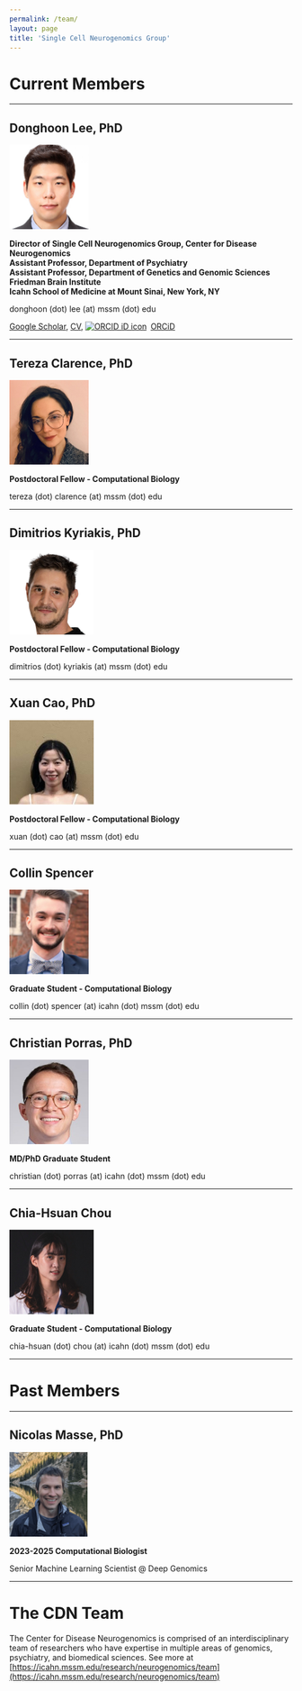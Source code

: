 ```yaml
---
permalink: /team/
layout: page
title: 'Single Cell Neurogenomics Group'
---
```




# Current Members
<hr>



## Donghoon Lee, PhD
<img src="/images/DL.jpeg" height="150">
<p><b>
  Director of Single Cell Neurogenomics Group, Center for Disease Neurogenomics<br>
  Assistant Professor, Department of Psychiatry<br>
  Assistant Professor, Department of Genetics and Genomic Sciences<br>
  Friedman Brain Institute<br>
  Icahn School of Medicine at Mount Sinai, New York, NY
</b></p>
donghoon (dot) lee (at) mssm (dot) edu

[Google Scholar](https://scholar.google.com/citations?user=_a8xSwwAAAAJ&hl=en),
[CV](https://drive.google.com/file/d/19uNtddUfWJHtHaqKHubVpVinGjlGPtrm/view),
<a itemprop="sameAs" content="https://orcid.org/0000-0003-0453-6059" href="https://orcid.org/0000-0003-0453-6059" target="orcid.widget" rel="noopener noreferrer" style="vertical-align:top;"><img src="https://orcid.org/sites/default/files/images/orcid_16x16.png" style="width:1em;margin-right:.5em;" alt="ORCID iD icon">ORCiD</a>
<hr>



## Tereza Clarence, PhD
<img src="/images/TC.jpeg" height="150">
<p><b>
  Postdoctoral Fellow - Computational Biology
</b></p>
tereza (dot) clarence (at) mssm (dot) edu
<hr>



## Dimitrios Kyriakis, PhD
<img src="/images/DK.png" height="150">
<p><b>
  Postdoctoral Fellow - Computational Biology
</b></p>
dimitrios (dot) kyriakis (at) mssm (dot) edu
<hr>



## Xuan Cao, PhD
<img src="/images/XC.jpg" height="150">
<p><b>
  Postdoctoral Fellow - Computational Biology
</b></p>
xuan (dot) cao (at) mssm (dot) edu
<hr>



## Collin Spencer
<img src="/images/CS.jpeg" height="150">
<p><b>
  Graduate Student - Computational Biology
</b></p>
collin (dot) spencer (at) icahn (dot) mssm (dot) edu
<hr>



## Christian Porras, PhD
<img src="/images/CP.jpeg" height="150">
<p><b>
  MD/PhD Graduate Student
</b></p>
christian (dot) porras (at) icahn (dot) mssm (dot) edu
<hr>



## Chia-Hsuan Chou
<img src="/images/CC.jpg" height="150">
<p><b>
  Graduate Student - Computational Biology
</b></p>
chia-hsuan (dot) chou (at) icahn (dot) mssm (dot) edu
<hr>



# Past Members
<hr>



## Nicolas Masse, PhD
<img src="/images/NM.png" height="150">
<p><b>
  2023-2025 Computational Biologist
</b></p>
Senior Machine Learning Scientist @ Deep Genomics
<hr>



# The CDN Team
The Center for Disease Neurogenomics is comprised of an interdisciplinary team of researchers who have expertise in multiple areas of genomics, psychiatry, and biomedical sciences. See more at [https://icahn.mssm.edu/research/neurogenomics/team](https://icahn.mssm.edu/research/neurogenomics/team)

